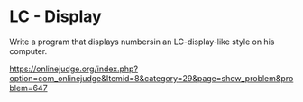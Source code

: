 # LC - Display
Write a program that displays numbersin an LC-display-like style on his computer.

https://onlinejudge.org/index.php?option=com_onlinejudge&Itemid=8&category=29&page=show_problem&problem=647
